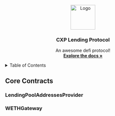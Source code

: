 <!-- PROJECT LOGO -->
<br />
<div align="center">
  <a href="https://github.com/othneildrew/Best-README-Template">
    <img src="images/logo.png" alt="Logo" width="80" height="80">
  </a>

  <h3 align="center">CXP Lending Protocol</h3>

  <p align="center">
    An awesome defi protocol!
    <br />
    <a href="https://github.com/othneildrew/Best-README-Template"><strong>Explore the docs »</strong></a>
    <br />
  </p>
</div>

<!-- TABLE OF CONTENTS -->
<details>
  <summary>Table of Contents</summary>
  <ol>
    <li>
      <a href="#core-contracts">Core Contracts</a>
      <ul>
        <li><a href="#lendingpooladdressesprovider">LendingPoolAddressesProvider</a></li>
      </ul>
      <ul>
        <li><a href="#built-with">LendingPoolAddressesProviderRegistry</a></li>
      </ul>
      <ul>
        <li><a href="#built-with">LendingPool</a></li>
      </ul>
      <ul>
        <li><a href="#built-with">LendingPoolCollateralManager</a></li>
      </ul>
      <ul>
        <li><a href="#built-with">LendingPoolConfigurator</a></li>
      </ul>
      <ul>
        <li><a href="#built-with">LendingRateOracle</a></li>
      </ul>
      <ul>
        <li><a href="#built-with">PriceOracle</a></li>
      </ul>
      <ul>
        <li><a href="#built-with">PoolAdmin</a></li>
      </ul>
      <ul>
        <li><a href="#built-with">EmergencyAdmin</a></li>
      </ul>
      <ul>
        <li><a href="#built-with">ProtocolDataProvider</a></li>
      </ul>
      <ul>
        <li><a href="#built-with">WETHGateway</a></li>
      </ul>
    </li>
  </ol>
</details>

<!-- CORE CONTRACTS -->

## Core Contracts

### LendingPoolAddressesProvider

### WETHGateway
